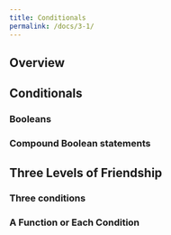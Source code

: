 ```yaml
---
title: Conditionals
permalink: /docs/3-1/
---
```

## Overview

## Conditionals

### Booleans

### Compound Boolean statements

## Three Levels of Friendship

### Three conditions

### A Function or Each Condition
